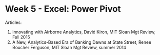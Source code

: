 # Week 5 - Excel: Power Pivot

Articles:

1. Innovating with Airborne Analytics, David Kiron, MIT Sloan Mgt Review, Fall 2015
2. A New, Analytics-Based Era of Banking Dawns at State Street, Renee Boucher Ferguson, MIT Sloan Mgt Review, summer 2014
